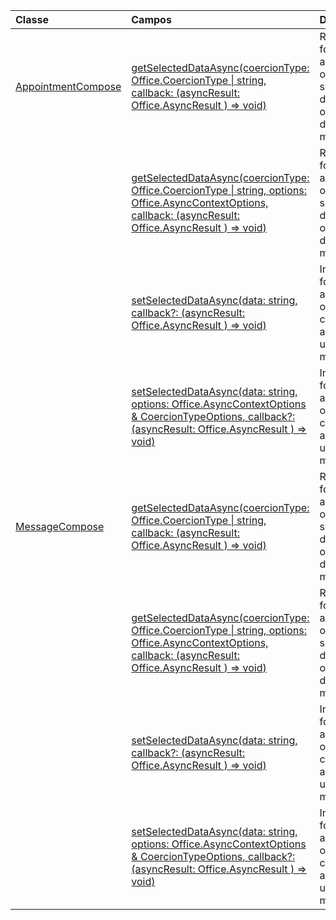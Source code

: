 | Classe | Campos | Descrição |
|:---|:---|:---|
|[AppointmentCompose](/javascript/api/outlook/outlook.appointmentcompose)|[getSelectedDataAsync(coercionType: Office.CoercionType \| string, callback: (asyncResult: Office.AsyncResult <string> ) => void)](/javascript/api/outlook/outlook.appointmentcompose#getselecteddataasync-coerciontype--callback--asyncresult-)|Retorna de forma assíncrona os dados selecionados do assunto ou do corpo de uma mensagem.|
||[getSelectedDataAsync(coercionType: Office.CoercionType \| string, options: Office.AsyncContextOptions, callback: (asyncResult: Office.AsyncResult <any> ) => void)](/javascript/api/outlook/outlook.appointmentcompose#getselecteddataasync-coerciontype--options--callback--asyncresult-)|Retorna de forma assíncrona os dados selecionados do assunto ou do corpo de uma mensagem.|
||[setSelectedDataAsync(data: string, callback?: (asyncResult: Office.AsyncResult <void> ) => void)](/javascript/api/outlook/outlook.appointmentcompose#setselecteddataasync-data--callback--asyncresult-)|Insere de forma assíncrona os dados no corpo ou no assunto de uma mensagem.|
||[setSelectedDataAsync(data: string, options: Office.AsyncContextOptions & CoercionTypeOptions, callback?: (asyncResult: Office.AsyncResult <void> ) => void)](/javascript/api/outlook/outlook.appointmentcompose#setselecteddataasync-data--options--callback--asyncresult-)|Insere de forma assíncrona os dados no corpo ou no assunto de uma mensagem.|
|[MessageCompose](/javascript/api/outlook/outlook.messagecompose)|[getSelectedDataAsync(coercionType: Office.CoercionType \| string, callback: (asyncResult: Office.AsyncResult <any> ) => void)](/javascript/api/outlook/outlook.messagecompose#getselecteddataasync-coerciontype--callback--asyncresult-)|Retorna de forma assíncrona os dados selecionados do assunto ou do corpo de uma mensagem.|
||[getSelectedDataAsync(coercionType: Office.CoercionType \| string, options: Office.AsyncContextOptions, callback: (asyncResult: Office.AsyncResult <any> ) => void)](/javascript/api/outlook/outlook.messagecompose#getselecteddataasync-coerciontype--options--callback--asyncresult-)|Retorna de forma assíncrona os dados selecionados do assunto ou do corpo de uma mensagem.|
||[setSelectedDataAsync(data: string, callback?: (asyncResult: Office.AsyncResult <void> ) => void)](/javascript/api/outlook/outlook.messagecompose#setselecteddataasync-data--callback--asyncresult-)|Insere de forma assíncrona os dados no corpo ou no assunto de uma mensagem.|
||[setSelectedDataAsync(data: string, options: Office.AsyncContextOptions & CoercionTypeOptions, callback?: (asyncResult: Office.AsyncResult <void> ) => void)](/javascript/api/outlook/outlook.messagecompose#setselecteddataasync-data--options--callback--asyncresult-)|Insere de forma assíncrona os dados no corpo ou no assunto de uma mensagem.|
